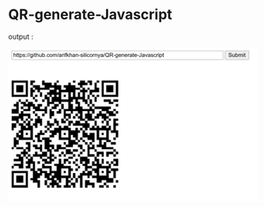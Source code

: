 # QR-generate-Javascript

output : 

<img src="https://github.com/arifkhan-silicornya/QR-generate-Javascript/blob/main/Screenshot%20(15).png" />
